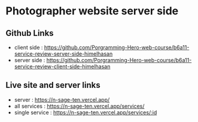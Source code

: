 # Photographer website server side

## Github Links

- client side : https://github.com/Porgramming-Hero-web-course/b6a11-service-review-server-side-himelhasan
- server side : https://github.com/Porgramming-Hero-web-course/b6a11-service-review-client-side-himelhasan

## Live site and server links

- server : https://n-sage-ten.vercel.app/
- all services : https://n-sage-ten.vercel.app/services/
- single service : https://n-sage-ten.vercel.app/services/:id
